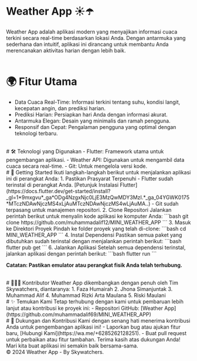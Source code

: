 # Weather App ☀️☂️
Weather App adalah aplikasi modern yang menyajikan informasi cuaca terkini secara real-time berdasarkan lokasi Anda. Dengan antarmuka yang sederhana dan intuitif, aplikasi ini dirancang untuk membantu Anda merencanakan aktivitas harian dengan lebih baik.   
<br>
# 🌍 Fitur Utama
- Data Cuaca Real-Time: Informasi terkini tentang suhu, kondisi langit, kecepatan angin, dan prediksi harian.
- Prediksi Harian: Persiapkan hari Anda dengan informasi akurat.
- Antarmuka Elegan: Desain yang minimalis dan ramah pengguna.
- Responsif dan Cepat: Pengalaman pengguna yang optimal dengan teknologi terbaru.   
<br>
# 🛠️ Teknologi yang Digunakan  
- Flutter: Framework utama untuk pengembangan aplikasi.  
- Weather API: Digunakan untuk mengambil data cuaca secara real-time.  
- Git: Untuk mengelola versi kode.    
<br>
# 🔄 Getting Started
Ikuti langkah-langkah berikut untuk menjalankan aplikasi ini di perangkat Anda:
1. Pastikan Prasyarat Terpenuhi   
- Flutter sudah terinstal di perangkat Anda. [Petunjuk Instalasi Flutter](https://docs.flutter.dev/get-started/install?_gl=1*9mxgvu*_ga*ODg4NzgxNjc0LjE3MzQwMDY3MzI.*_ga_04YGWK0175*MTczNDAwNjczMS4xLjAuMTczNDAwNjczMS4wLjAuMA..)
- Git sudah terpasang untuk manajemen repositori.
2. Clone Repositori   
   Jalankan perintah berikut untuk menyalin kode aplikasi ke komputer Anda:
    ```bash
    git clone https://github.com/muhammadalif12/MINI_WEATHER_APP
    ```
3. Masuk ke Direktori Proyek 
   Pindah ke folder proyek yang telah di-clone:
   ```bash
   cd MINI_WEATHER_APP
    ```
4. Instal Dependensi  
   Pastikan semua paket yang dibutuhkan sudah terinstal dengan menjalankan perintah berikut:
   ```bash
   flutter pub get
    ```
6. Jalankan Aplikasi   
   Setelah semua dependensi terinstal, jalankan aplikasi dengan perintah berikut:
   ```bash
   flutter run
    ```
<div align="start">
    <p><b>Catatan: Pastikan emulator atau perangkat fisik Anda telah terhubung.</b></p>
</div><br>
# 👨‍👩‍👦 Kontributor
Weather App dikembangkan dengan penuh oleh Tim Skywatchers, diantaranya:
1. Faza Humairah
2. Jhona Simanjuntak
3. Muhammad Alif
4. Muhammad Rizki Arta Maulana
5. Riski Maulani   
<br>
# ✨ Temukan Kami
Tetap terhubung dengan kami untuk pembaruan lebih lanjut atau kontribusi ke proyek ini:
- Repositori GitHub: [Weather App](https://github.com/muhammadalif69/MINI_WEATHER_APP)   
<br>
# 🌟 Dukungan dan Kontribusi
Kami dengan senang hati menerima kontribusi Anda untuk pengembangan aplikasi ini!   
- Laporkan bug atau ajukan fitur baru, [Hubungi Kami](https://wa.me/+6285262128251).   
- Buat pull request untuk perbaikan atau fitur tambahan.   
Terima kasih atas dukungan Anda! Mari kita buat aplikasi ini semakin baik bersama-sama.      
<br>
© 2024 Weather App - By Skywatchers.
